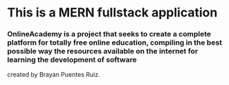 # This is a MERN fullstack application

### OnlineAcademy is a project that seeks to create a complete platform for totally free online education, compiling in the best possible way the resources available on the internet for learning the development of software


created by Brayan Puentes Ruiz. 